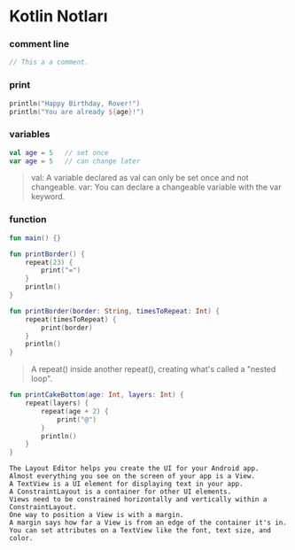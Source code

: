 # Kotlin Notları

### comment line
```kotlin
// This a a comment.

```

### print
```kotlin
println("Happy Birthday, Rover!")
println("You are already ${age}!")

```

### variables
```kotlin
val age = 5   // set once
var age = 5   // can change later

```
> val: A variable declared as val can only be set once and not changeable.
> var: You can declare a changeable variable with the var keyword.

### function
```kotlin
fun main() {}

fun printBorder() {
    repeat(23) {
        print("=")
    }
    println()
}

fun printBorder(border: String, timesToRepeat: Int) {
    repeat(timesToRepeat) {
        print(border)
    }
    println()
}
```

> A repeat() inside another repeat(), creating what's called a "nested loop".

```kotlin
fun printCakeBottom(age: Int, layers: Int) {
    repeat(layers) {
        repeat(age + 2) {
            print("@")
        }
        println()
    }    
}
```


```
The Layout Editor helps you create the UI for your Android app.
Almost everything you see on the screen of your app is a View.
A TextView is a UI element for displaying text in your app.
A ConstraintLayout is a container for other UI elements.
Views need to be constrained horizontally and vertically within a ConstraintLayout.
One way to position a View is with a margin.
A margin says how far a View is from an edge of the container it's in.
You can set attributes on a TextView like the font, text size, and color.
```
